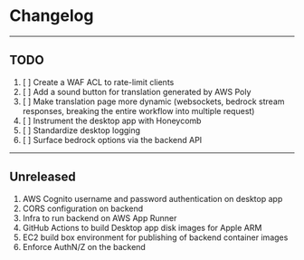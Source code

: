 # Changelog

---
## TODO

1. [ ] Create a WAF ACL to rate-limit clients
1. [ ] Add a sound button for translation generated by AWS Poly
1. [ ] Make translation page more dynamic (websockets, bedrock stream responses, breaking the entire workflow into multiple request)
1. [ ] Instrument the desktop app with Honeycomb
1. [ ] Standardize desktop logging
1. [ ] Surface bedrock options via the backend API

---
## Unreleased

1. AWS Cognito username and password authentication on desktop app
1. CORS configuration on backend
1. Infra to run backend on AWS App Runner
1. GitHub Actions to build Desktop app disk images for Apple ARM
1. EC2 build box environment for publishing of backend container images
1. Enforce AuthN/Z on the backend
